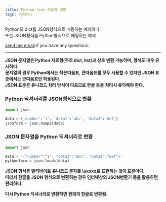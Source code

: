 ```yaml
---
title: Python Json 자료형 매핑   
tags: Python
---
```


Python의 dict를 JSON형식으로 매핑하는 예제이다.  
또한 JSON형식을 Python형식으로 매핑하는 예제  

[send me email](mailto:jewel7492@gmail.com) if you have any questions.

<!--more-->

---

**JSON 문자열은 Python 자료형(주로 dict, list)과 상호 변환 가능하며, 형식도 매우 유사하다.**  
**문자열의 경우 Python에서는 작은따옴표, 큰따옴표를 모두 사용할 수 있지만 JSON 표준에서는 큰따옴표만 허용된다.**  
**JSON 표준은 유니코드 처리 방식이 다르므로 한글 등을 처리시 유의해야 한다.**  

### Python 딕셔너리를 JSON형식으로 변환  

```python
import json

data = {'number':'1', 'data1':'abc', 'data2':'def'}
jsonform = json.dumps(data)
```

### JSON 문자열을  Python 딕셔너리로 변환  

```python
import json

data = '{"number":"1", "data1":"abc", "data2":"def"}'
pythonform = json.loads(data)
```

**JSON 형식은 멀티바이트 유니코드 문자를 \uxxxx로 표현하는 것이 표준이다.**  
**따라서 한글을 JSON 형식으로 변환하는 경우 인터넷상의 JSON변환기 등을 활용하면 편리하다.**  

**다시 Python 딕셔너리로 변환하면 원래의 한글로 변환됨.**  
